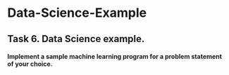 # Data-Science-Example

## Task 6. Data Science example.
#### Implement a sample machine learning program for a problem statement of your choice.
